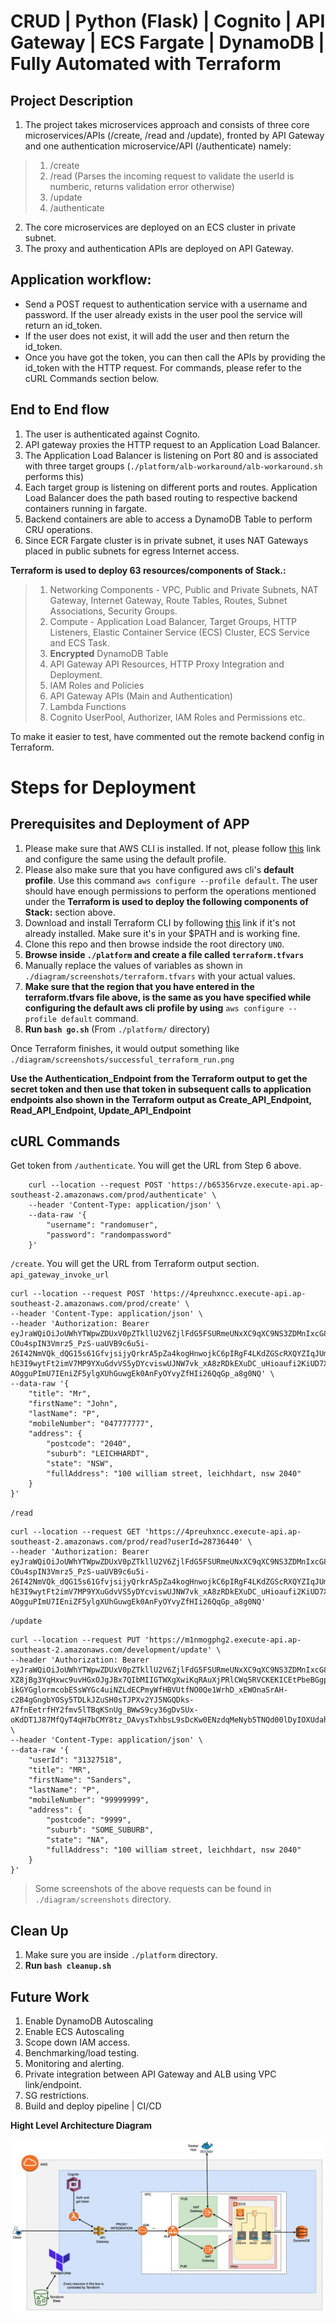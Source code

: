 # CRUD | Python (Flask) | Cognito | API Gateway | ECS Fargate | DynamoDB | Fully Automated with Terraform

## Project Description

1. The project takes microservices approach and consists of three core microservices/APIs (/create, /read and /update), fronted by API Gateway and one authentication microservice/API (/authenticate) namely:
>1. /create 
>2. /read (Parses the incoming request to validate the userId is numberic, returns validation error otherwise)
>3. /update
>4. /authenticate
2. The core microservices are deployed on an ECS cluster in private subnet.
3. The proxy and authentication APIs are deployed on API Gateway.

## Application workflow:
- Send a POST request to authentication service with a username and password. If the user already exists in the user pool the service will return an id_token.
- If the user does not exist, it will add the user and then return the id_token.
- Once you have got the token, you can then call the APIs by providing the id_token with the HTTP request. For commands, please refer to the cURL Commands section below.

## End to End flow
1. The user is authenticated against Cognito.
2. API gateway proxies the HTTP request to an Application Load Balancer.
3. The Application Load Balancer is listening on Port 80 and is associated with three target groups (`./platform/alb-workaround/alb-workaround.sh` performs this)
4. Each target group is listening on different ports and routes. Application Load Balancer does the path based routing to respective backend containers running in fargate.
5. Backend containers are able to access a DynamoDB Table to perform CRU operations.
6. Since ECR Fargate cluster is in private subnet, it uses NAT Gateways placed in public subnets for egress Internet access.


**Terraform is used to deploy 63 resources/components of Stack.:**
>1. Networking Components - VPC, Public and Private Subnets, NAT Gateway, Internet Gateway, Route Tables, Routes, Subnet Associations, Security Groups.
>2. Compute - Application Load Balancer, Target Groups, HTTP Listeners, Elastic Container Service (ECS) Cluster, ECS Service and ECS Task.
>3. **Encrypted** DynamoDB Table
>4. API Gateway API Resources, HTTP Proxy Integration and Deployment.
>5. IAM Roles and Policies
>6. API Gateway APIs (Main and Authentication)
>7. Lambda Functions
>8. Cognito UserPool, Authorizer, IAM Roles and Permissions etc.

To make it easier to test, have commented out the remote backend config in Terraform.

# Steps for Deployment

## Prerequisites and Deployment of APP

1. Please make sure that AWS CLI is installed. If not, please follow [this](https://docs.aws.amazon.com/cli/latest/userguide/cli-chap-install.html) link and configure the same using the default profile. 
2. Please also make sure that you have configured aws cli's **default profile**. Use this command `aws configure --profile default`. The user should have enough permissions to perform the operations mentioned under the **Terraform is used to deploy the following components of Stack:** section above.
3. Download and install Terraform CLI by following [this](https://www.terraform.io/downloads.html) link if it's not already installed. Make sure it's in your $PATH and is working fine.
4. Clone this repo and then browse indside the root directory `UNO`.
5. **Browse inside `./platform` and create a file called `terraform.tfvars`**
6. Manually replace the values of variables as shown in `./diagram/screenshots/terraform.tfvars` with your actual values.
7. **Make sure that the region that you have entered in the terraform.tfvars file above, is the same as you have specified while configuring the default aws cli profile by using** `aws configure --profile default` command.
8. **Run `bash go.sh`** (From `./platform/` directory)

Once Terraform finishes, it would output something like `./diagram/screenshots/successful_terraform_run.png`

**Use the Authentication_Endpoint from the Terraform output to get the secret token and then use that token in subsequent calls to application endpoints also shown in the Terraform output as Create_API_Endpoint, Read_API_Endpoint, Update_API_Endpoint**

## cURL Commands

Get token from `/authenticate`. You will get the URL from Step 6 above.
```
    curl --location --request POST 'https://b65356rvze.execute-api.ap-southeast-2.amazonaws.com/prod/authenticate' \
    --header 'Content-Type: application/json' \
    --data-raw '{
        "username": "randomuser", 
        "password": "randompassword"
    }'
```
`/create`. You will get the URL from Terraform output section. `api_gateway_invoke_url `
```
curl --location --request POST 'https://4preuhxncc.execute-api.ap-southeast-2.amazonaws.com/prod/create' \
--header 'Content-Type: application/json' \
--header 'Authorization: Bearer eyJraWQiOiJoUWhYTWpwZDUxV0pZTkllU2V6ZjlFdG5FSURmeUNxXC9qXC9NS3ZDMnIxcG89IiwiYWxnIjoiUlMyNTYifQ.eyJzdWIiOiI2NzY0MzE2Yi0xMGU2LTQ5ZTktYjRkZC0xN2NiZWNkMmE1ZTAiLCJhdWQiOiIxaDlnM2tmNXRmaGpycG9mY3Nla3RuZ2RpbyIsImV2ZW50X2lkIjoiOGUxNjU0MTUtYWRkNS00ODVhLWFlMTUtNjVmMjk2YjY1MWI3IiwidG9rZW5fdXNlIjoiaWQiLCJhdXRoX3RpbWUiOjE2MDUxMDAzMjAsImlzcyI6Imh0dHBzOlwvXC9jb2duaXRvLWlkcC5hcC1zb3V0aGVhc3QtMi5hbWF6b25hd3MuY29tXC9hcC1zb3V0aGVhc3QtMl9LMHBSZFBEeGgiLCJjb2duaXRvOnVzZXJuYW1lIjoiaG93YXJleW91IiwiZXhwIjoxNjA1MTAzOTIwLCJpYXQiOjE2MDUxMDAzMjF9.O5kjVY1QRszFnUgNEc__2QDdnGdSq_t7OM-COu4spIN3Vmrz5_PzS-uaUVB9c6u5i-26I42NmVQk_dQG15s61GfvjsijyQrkrA5pZa4kogHnwojkC6pIRgF4LKdZGScRXQYZIqJUmYqAlw9dUTGO-hE3I9wytFt2imV7MP9YXuGdvVS5yDYcviswUJNW7vk_xA8zRDkEXuDC_uHioaufi2KiUD7X7blR3RZKmR8feZtsmXG746r6xxiU4kTqtuHsVmAo8weGSHNlx1Dw4rOuLuHcGAoUe-AOgguPImU7IEniZF5ylgXUhGuwgEk0AnFyOYvyZfHIi26QqGp_a8g0NQ' \
--data-raw '{
    "title": "Mr",
    "firstName": "John",
    "lastName": "P",
    "mobileNumber": "047777777",
    "address": {
        "postcode": "2040",
        "suburb": "LEICHHARDT",
        "state": "NSW",
        "fullAddress": "100 william street, leichhdart, nsw 2040"
    }
}'
```
`/read`
```
curl --location --request GET 'https://4preuhxncc.execute-api.ap-southeast-2.amazonaws.com/prod/read?userId=28736440' \
--header 'Authorization: Bearer eyJraWQiOiJoUWhYTWpwZDUxV0pZTkllU2V6ZjlFdG5FSURmeUNxXC9qXC9NS3ZDMnIxcG89IiwiYWxnIjoiUlMyNTYifQ.eyJzdWIiOiI2NzY0MzE2Yi0xMGU2LTQ5ZTktYjRkZC0xN2NiZWNkMmE1ZTAiLCJhdWQiOiIxaDlnM2tmNXRmaGpycG9mY3Nla3RuZ2RpbyIsImV2ZW50X2lkIjoiOGUxNjU0MTUtYWRkNS00ODVhLWFlMTUtNjVmMjk2YjY1MWI3IiwidG9rZW5fdXNlIjoiaWQiLCJhdXRoX3RpbWUiOjE2MDUxMDAzMjAsImlzcyI6Imh0dHBzOlwvXC9jb2duaXRvLWlkcC5hcC1zb3V0aGVhc3QtMi5hbWF6b25hd3MuY29tXC9hcC1zb3V0aGVhc3QtMl9LMHBSZFBEeGgiLCJjb2duaXRvOnVzZXJuYW1lIjoiaG93YXJleW91IiwiZXhwIjoxNjA1MTAzOTIwLCJpYXQiOjE2MDUxMDAzMjF9.O5kjVY1QRszFnUgNEc__2QDdnGdSq_t7OM-COu4spIN3Vmrz5_PzS-uaUVB9c6u5i-26I42NmVQk_dQG15s61GfvjsijyQrkrA5pZa4kogHnwojkC6pIRgF4LKdZGScRXQYZIqJUmYqAlw9dUTGO-hE3I9wytFt2imV7MP9YXuGdvVS5yDYcviswUJNW7vk_xA8zRDkEXuDC_uHioaufi2KiUD7X7blR3RZKmR8feZtsmXG746r6xxiU4kTqtuHsVmAo8weGSHNlx1Dw4rOuLuHcGAoUe-AOgguPImU7IEniZF5ylgXUhGuwgEk0AnFyOYvyZfHIi26QqGp_a8g0NQ'
```
`/update`
```
curl --location --request PUT 'https://m1nmogphg2.execute-api.ap-southeast-2.amazonaws.com/development/update' \
--header 'Authorization: Bearer eyJraWQiOiJoUWhYTWpwZDUxV0pZTkllU2V6ZjlFdG5FSURmeUNxXC9qXC9NS3ZDMnIxcG89IiwiYWxnIjoiUlMyNTYifQ.eyJzdWIiOiIwYzgxZTBhZi0xOGMwLTQ0NmUtODg5Ny03ZjA5Njk0OTA1NDEiLCJhdWQiOiIxaDlnM2tmNXRmaGpycG9mY3Nla3RuZ2RpbyIsImV2ZW50X2lkIjoiZDYwYjlkZjMtZTNiNS00YmM2LWFhMjQtOTk3NWIyNDU4MTE4IiwidG9rZW5fdXNlIjoiaWQiLCJhdXRoX3RpbWUiOjE2MDUwODQ1NzQsImlzcyI6Imh0dHBzOlwvXC9jb2duaXRvLWlkcC5hcC1zb3V0aGVhc3QtMi5hbWF6b25hd3MuY29tXC9hcC1zb3V0aGVhc3QtMl9LMHBSZFBEeGgiLCJjb2duaXRvOnVzZXJuYW1lIjoidXNlcjMiLCJleHAiOjE2MDUwODgxNzQsImlhdCI6MTYwNTA4NDU3NH0.D-XZ8jBg3YqHxwc9uvHGxOJgJBx7QIbMIIGTWXgXwiKqRAuXjPRlCWq5RVCKEKICEtPbeBGgpmTry2d-ikGYGglormcobESsWYGc4uiNZLdECPmyWfHBVUtfNO0Qe1WrhD_xEWOnaSrAH-c2B4gGngbYOSy5TDLkJZuSH0sTJPXv2YJ5NGQDks-A7fnEetrfHY2fmv5lTBqKSnUg_BWwS9cy36gDvSUx-oKdDT1J87MfQyT4qH7bCMY8tz_DAvysTxhbsL9sDcKw0ENzdqMeNyb5TNQd00lDyIOXUdahUgbJV14nBKhnwdb7K3HhpDk20jgGBXCVgVasQ04lnCNh_Q' \
--header 'Content-Type: application/json' \
--data-raw '{
    "userId": "31327518",
    "title": "MR",
    "firstName": "Sanders",
    "lastName": "P",
    "mobileNumber": "99999999",
    "address": {
        "postcode": "9999",
        "suburb": "SOME_SUBURB",
        "state": "NA",
        "fullAddress": "100 william street, leichhdart, nsw 2040"
    }
}'
```

> Some screenshots of the above requests can be found in `./diagram/screenshots` directory.

## Clean Up
1. Make sure you are inside `./platform` directory.
2. **Run `bash cleanup.sh`**

## Future Work
1. Enable DynamoDB Autoscaling
2. Enable ECS Autoscaling
3. Scope down IAM access.
4. Benchmarking/load testing.
5. Monitoring and alerting.
6. Private integration between API Gateway and ALB using VPC link/endpoint.
7. SG restrictions.
8. Build and deploy pipeline | CI/CD 


**Hight Level Architecture Diagram**

![alt text](https://github.com/anand-swaroop-git/UNO/blob/develop/diagram/high_level_fully_automated.png?raw=true)

